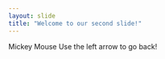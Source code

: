 ```yaml
---
layout: slide
title: "Welcome to our second slide!"
---
```

Mickey Mouse
Use the left arrow to go back!
